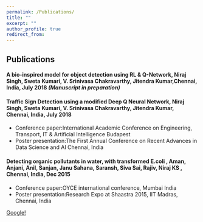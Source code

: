 ```yaml
---
permalink: /Publications/
title: ""
excerpt: ""
author_profile: true
redirect_from: 
---
```

## Publications

#### A bio-inspired model for object detection using RL & Q-Network,  Niraj Singh, Sweta Kumari, V. Srinivasa Chakravarthy, Jitendra Kumar,Chennai, India, July 2018 *(Manuscript in preparation)*

#### Traffic Sign Detection using a modified Deep Q Neural Network, Niraj Singh, Sweta Kumari, V. Srinivasa Chakravarthy, Jitendra Kumar, Chennai, India, July 2018 
* Conference paper:International Academic Conference on Engineering, Transport, IT & Artificial Intelligence Budapest
* Poster presentation:The First Annual Conference on Recent Advances in Data Science and AI  Chennai, India

#### Detecting organic pollutants in water, with transformed E.coli , Aman, Anjani, Anil, Sanjan, Janu Sahana, Saransh, Siva Sai, Rajiv, Niraj KS , Chennai, India, Dec 2015
* Conference paper:OYCE international conference, Mumbai India
* Poster presentation:Research Expo at Shaastra 2015, IIT Madras, Chennai, India

[Google!](http://www.google.com/)

